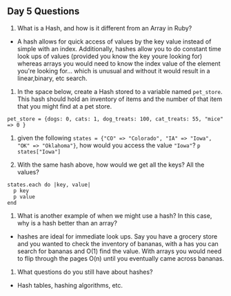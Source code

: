 ## Day 5 Questions

1. What is a Hash, and how is it different from an Array in Ruby?

- A hash allows for quick access of values by the key value instead of simple with an index. Additionally, hashes allow you to do constant time look ups of values (provided you know the key youre looking for) whereas arrays you would need to know the index value of the element you're looking for... which is unusual and without it would result in a linear,binary, etc search.

1. In the space below, create a Hash stored to a variable named `pet_store`. This hash should hold an inventory of items and the number of that item that you might find at a pet store.

```
pet_store = {dogs: 0, cats: 1, dog_treats: 100, cat_treats: 55, "mice" => 0 }
```

1. given the following `states = {"CO" => "Colorado", "IA" => "Iowa", "OK" => "Oklahoma"}`, how would you access the value `"Iowa"`?
   `p states["Iowa"]`

1. With the same hash above, how would we get all the keys? All the values?

```
states.each do |key, value|
  p key
  p value
end
```

1. What is another example of when we might use a hash? In this case, why is a hash better than an array?

- hashes are ideal for immediate look ups. Say you have a grocery store and you wanted to check the inventory of bananas, with a has you can search for bananas and O(1) find the value. With arrays you would need to flip through the pages O(n) until you eventually came across bananas.

1. What questions do you still have about hashes?

- Hash tables, hashing algorithms, etc.
